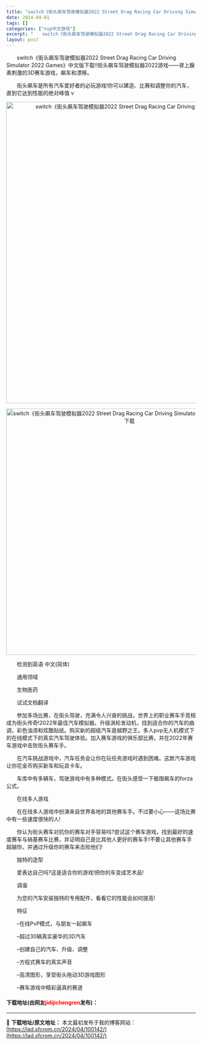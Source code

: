```yaml
---
title: "switch《街头飙车驾驶模拟器2022 Street Drag Racing Car Driving Simulator 2022 Games》中文版下载"
date: 2024-04-01
tags: []
categories: ["nsp中文游戏"]
excerpt: "　　switch《街头飙车驾驶模拟器2022 Street Drag Racing Car Driving Simulator 2022 Games》中文版下载!!街头飙车驾驶模拟器2022游戏&mdash;&mdash;肾上腺素刺激的3D赛车游戏，飙车和漂移。 　　街头飙车是所有汽车爱好者的必玩游&hellip;"
layout: post
---
```


 <p>　　switch《街头飙车驾驶模拟器2022 Street Drag Racing Car Driving Simulator 2022 Games》中文版下载!!街头飙车驾驶模拟器2022游戏&mdash;&mdash;肾上腺素刺激的3D赛车游戏，飙车和漂移。</p> <p>　　街头飙车是所有汽车爱好者的必玩游戏!你可以建造、比赛和调整你的汽车，直到它达到性能的绝对峰值 v</p> <p align="center"><img align="" border="0" src="https://lad.sfcrom.cn/wp-content/uploads/2024/04/20240331_6609f7dd7cdf9.png" width="802" alt="switch《街头飙车驾驶模拟器2022 Street Drag Racing Car Driving Simulator 2022 Games》中文版下载" /></p> <p align="center"><img align="" border="0" src="https://lad.sfcrom.cn/wp-content/uploads/2024/04/20240331_6609f7df40362.png" width="655" alt="switch《街头飙车驾驶模拟器2022 Street Drag Racing Car Driving Simulator 2022 Games》中文版下载" /></p> <p>　　检测到英语 中文(简体)</p> <p>　　通用领域</p> <p>　　生物医药</p> <p>　　试试文档翻译</p> <p>　　参加多场比赛，在街头驾驶，充满令人兴奋的挑战，世界上的职业赛车手竞相成为街头传奇!2022年最佳汽车模拟器。升级涡轮发动机，找到适合你的汽车的曲调，彩色油漆和炫酷贴纸。购买新的超级汽车是越野之王。多人pvp无人机模式下的在线模式下的真实汽车驾驶体验。加入赛车游戏的俱乐部比赛，并在2022年赛车游戏中击败街头赛车手。</p> <p>　　在汽车挑战游戏中，汽车任务会让你在玩任务游戏时遇到困难。这款汽车游戏让你花金币购买新车和玩具卡车。</p> <p>　　车库中有多辆车，驾驶游戏中有多种模式。在街头感受一下极限飙车的forza公式。</p> <p>　　在线多人游戏</p> <p>　　在在线多人游戏中扮演来自世界各地的其他赛车手。不过要小心&mdash;&mdash;这场比赛中有一些速度很快的人!</p> <p>　　你认为街头赛车对抗你的赛车对手容易吗?尝试这个赛车游戏，找到最好的速度赛车与硝基赛车比赛，并证明自己是比其他人更好的赛车手!不要让其他赛车手超越你，并通过升级你的赛车来击败他们!</p> <p>　　独特的造型</p> <p>　　爱表达自己吗?这是适合你的游戏!把你的车变成艺术品!</p> <p>　　调谐</p> <p>　　为您的汽车安装独特的专用配件，看看它的性能会如何提高!</p> <p>　　特征</p> <p>　　&ndash;在线PvP模式，与朋友一起飙车</p> <p>　　&ndash;超过30辆真实豪华的3D汽车</p> <p>　　&ndash;创建自己的汽车、升级、调整</p> <p>　　&ndash;方程式赛车的真实声音</p> <p>　　&ndash;高清图形，享受街头拖动3D游戏图形</p> <p>　　&ndash;赛车游戏中精彩逼真的赛道</p> <p><h4>下载地址(由网友<font color="red">jidijichengren</font>发布)：</h4></p> 

---
📖 **下载地址/原文地址：** 本文最初发布于我的博客网站：[https://lad.sfcrom.cn/2024/04/100142/](https://lad.sfcrom.cn/2024/04/100142/)
